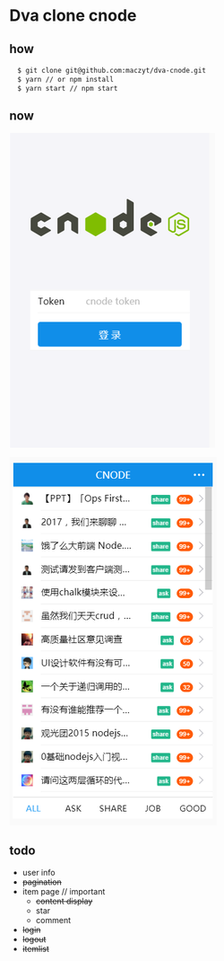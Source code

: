 # Dva clone cnode

## how

``` shell
  $ git clone git@github.com:maczyt/dva-cnode.git
  $ yarn // or npm install
  $ yarn start // npm start
```

## now

![login](./login.png)

![main](./main.png)

## todo

- user info
- ~~pagination~~
- item page // important
  - ~~content display~~
  - star
  - comment
- ~~login~~
- ~~logout~~
- ~~itemlist~~